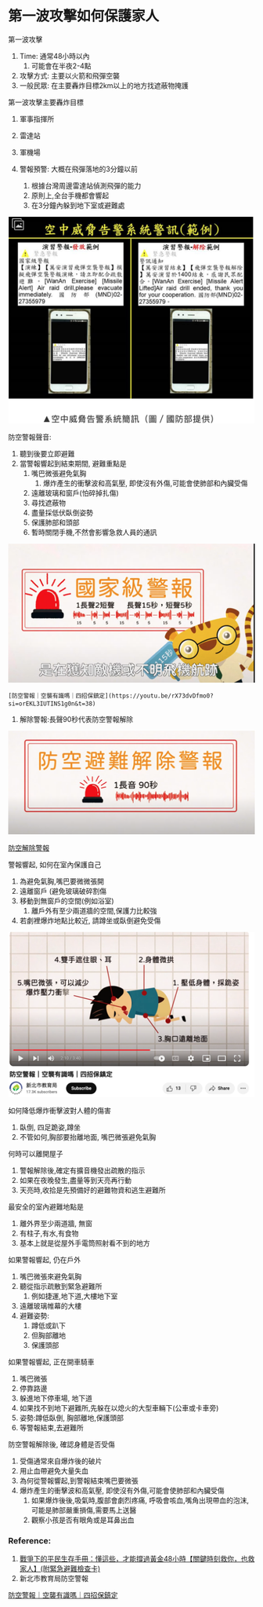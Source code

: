 # 第一波攻擊如何保護家人

第一波攻擊

1. Time: 通常48小時以內
    1. 可能會在半夜2-4點
2. 攻擊方式: 主要以火箭和飛彈空襲
3. 一般民眾: 在主要轟炸目標2km以上的地方找遮蔽物掩護

第一波攻擊主要轟炸目標

1. 軍事指揮所
2. 雷達站
3. 軍機場

1. 警報預警: 大概在飛彈落地的3分鐘以前
    1. 根據台灣周邊雷達站偵測飛彈的能力
    2. 原則上,全台手機都會響起
    3. 在3分鐘內躲到地下室或避難處

![Untitled](Untitled.png)

防空警報聲音:

1.  聽到後要立即避難
2. 當警報響起到結束期間, 避難重點是
    1. 嘴巴微張避免氣胸
        1. 爆炸產生的衝擊波和高氣壓, 即使沒有外傷,可能會使肺部和內臟受傷
    2. 遠離玻璃和窗戶(怕碎掉扎傷)
    3. 尋找遮蔽物
    4. 盡量採低伏臥倒姿勢
    5. 保護肺部和頭部
    6. 暫時關閉手機,不然會影響急救人員的通訊
    
    

![Untitled](Untitled%201.png)

    
    [防空警報｜空襲有識嗎｜四招保鎮定](https://youtu.be/rX73dvDfmo0?si=orEKL3IUTINS1g0n&t=38)
    

1. 解除警報:長聲90秒代表防空警報解除

![Untitled](Untitled%202.png)

[防空解除警報](https://www.youtube.com/watch?v=MDpXX-XhCjM)

警報響起, 如何在室內保護自己

1. 為避免氣胸,嘴巴要微微張開
2. 遠離窗戶 (避免玻璃破碎割傷
3. 移動到無窗戶的空間(例如浴室)
    1. 離戶外有至少兩道牆的空間,保護力比較強
4. 若劇裡爆炸地點比較近, 請蹲坐或臥倒避免受傷

![Untitled](Untitled%203.png)

如何降低爆炸衝擊波對人體的傷害

1. 臥倒, 四足跪姿,蹲坐
2. 不管如何,胸部要抬離地面, 嘴巴微張避免氣胸

何時可以離開屋子

1. 警報解除後,確定有擴音機發出疏散的指示
2. 如果在夜晚發生,盡量等到天亮再行動
3. 天亮時,收拾是先預備好的避難物資和逃生避難所

最安全的室內避難地點是

1. 離外界至少兩道牆, 無窗
2. 有柱子,有水,有食物
3. 基本上就是從屋外手電筒照射看不到的地方

如果警報響起, 仍在戶外

1. 嘴巴微張來避免氣胸
2. 聽從指示疏散到緊急避難所
    1. 例如捷運,地下道,大樓地下室
3. 遠離玻璃帷幕的大樓
4. 避難姿勢: 
    1. 蹲低或趴下 
    2. 但胸部離地
    3. 保護頭部

如果警報響起, 正在開車騎車

1. 嘴巴微張
2. 停靠路邊
3. 躲進地下停車場, 地下道
4. 如果找不到地下避難所,先躲在以熄火的大型車輛下(公車或卡車旁)
5. 姿勢:蹲低臥倒, 胸部離地,保護頭部
6. 等警報結束,去避難所

防空警報解除後, 確認身體是否受傷

1. 受傷通常來自爆炸後的破片
2. 用止血帶避免大量失血
3. 為何從警報響起,到警報結束嘴巴要微張
4. 爆炸產生的衝擊波和高氣壓, 即使沒有外傷,可能會使肺部和內臟受傷
    1. 如果爆炸後後,吸氣時,腹部會劇烈疼痛, 呼吸會咳血,嘴角出現帶血的泡沫,可能是肺部嚴重損傷,需要馬上送醫
    2. 觀察小孩是否有眼角或是耳鼻出血

### Reference:

1. [戰爭下的平民生存手冊：懂這些，才能撐過黃金48小時【關鍵時刻救你，也救家人】(附緊急避難檢查卡)](https://www.books.com.tw/products/0010954819)
2. 新北市教育局防空警報 

[防空警報｜空襲有識嗎｜四招保鎮定](https://www.youtube.com/watch?v=rX73dvDfmo0)
